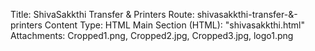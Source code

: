 Title: ShivaSakkthi Transfer & Printers
Route: shivasakkthi-transfer-&-printers
Content Type: HTML
Main Section (HTML): "shivasakkthi.html"
Attachments: Cropped1.png, Cropped2.jpg, Cropped3.jpg, logo1.png